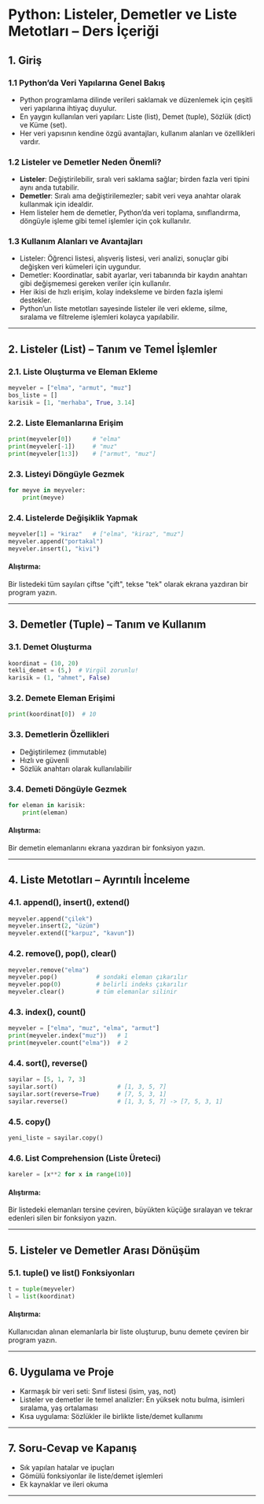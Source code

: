 # Python: Listeler, Demetler ve Liste Metotları – Ders İçeriği

## 1. Giriş

### 1.1 Python’da Veri Yapılarına Genel Bakış
- Python programlama dilinde verileri saklamak ve düzenlemek için çeşitli veri yapılarına ihtiyaç duyulur.
- En yaygın kullanılan veri yapıları: Liste (list), Demet (tuple), Sözlük (dict) ve Küme (set).
- Her veri yapısının kendine özgü avantajları, kullanım alanları ve özellikleri vardır.

### 1.2 Listeler ve Demetler Neden Önemli?
- **Listeler**: Değiştirilebilir, sıralı veri saklama sağlar; birden fazla veri tipini aynı anda tutabilir.
- **Demetler**: Sıralı ama değiştirilemezler; sabit veri veya anahtar olarak kullanmak için idealdir.
- Hem listeler hem de demetler, Python’da veri toplama, sınıflandırma, döngüyle işleme gibi temel işlemler için çok kullanılır.

### 1.3 Kullanım Alanları ve Avantajları
- Listeler: Öğrenci listesi, alışveriş listesi, veri analizi, sonuçlar gibi değişken veri kümeleri için uygundur.
- Demetler: Koordinatlar, sabit ayarlar, veri tabanında bir kaydın anahtarı gibi değişmemesi gereken veriler için kullanılır.
- Her ikisi de hızlı erişim, kolay indeksleme ve birden fazla işlemi destekler.
- Python’un liste metotları sayesinde listeler ile veri ekleme, silme, sıralama ve filtreleme işlemleri kolayca yapılabilir.

---

## 2. Listeler (List) – Tanım ve Temel İşlemler

### 2.1. Liste Oluşturma ve Eleman Ekleme
```python
meyveler = ["elma", "armut", "muz"]
bos_liste = []
karisik = [1, "merhaba", True, 3.14]
```

### 2.2. Liste Elemanlarına Erişim
```python
print(meyveler[0])      # "elma"
print(meyveler[-1])     # "muz"
print(meyveler[1:3])    # ["armut", "muz"]
```

### 2.3. Listeyi Döngüyle Gezmek
```python
for meyve in meyveler:
    print(meyve)
```

### 2.4. Listelerde Değişiklik Yapmak
```python
meyveler[1] = "kiraz"   # ["elma", "kiraz", "muz"]
meyveler.append("portakal")
meyveler.insert(1, "kivi")
```

#### Alıştırma:
Bir listedeki tüm sayıları çiftse "çift", tekse "tek" olarak ekrana yazdıran bir program yazın.

---

## 3. Demetler (Tuple) – Tanım ve Kullanım

### 3.1. Demet Oluşturma
```python
koordinat = (10, 20)
tekli_demet = (5,)  # Virgül zorunlu!
karisik = (1, "ahmet", False)
```

### 3.2. Demete Eleman Erişimi
```python
print(koordinat[0])  # 10
```

### 3.3. Demetlerin Özellikleri
- Değiştirilemez (immutable)
- Hızlı ve güvenli
- Sözlük anahtarı olarak kullanılabilir

### 3.4. Demeti Döngüyle Gezmek
```python
for eleman in karisik:
    print(eleman)
```

#### Alıştırma:
Bir demetin elemanlarını ekrana yazdıran bir fonksiyon yazın.

---

## 4. Liste Metotları – Ayrıntılı İnceleme

### 4.1. append(), insert(), extend()
```python
meyveler.append("çilek")
meyveler.insert(2, "üzüm")
meyveler.extend(["karpuz", "kavun"])
```

### 4.2. remove(), pop(), clear()
```python
meyveler.remove("elma")
meyveler.pop()           # sondaki eleman çıkarılır
meyveler.pop(0)          # belirli indeks çıkarılır
meyveler.clear()         # tüm elemanlar silinir
```

### 4.3. index(), count()
```python
meyveler = ["elma", "muz", "elma", "armut"]
print(meyveler.index("muz"))   # 1
print(meyveler.count("elma"))  # 2
```

### 4.4. sort(), reverse()
```python
sayilar = [5, 1, 7, 3]
sayilar.sort()                 # [1, 3, 5, 7]
sayilar.sort(reverse=True)     # [7, 5, 3, 1]
sayilar.reverse()              # [1, 3, 5, 7] -> [7, 5, 3, 1]
```

### 4.5. copy()
```python
yeni_liste = sayilar.copy()
```

### 4.6. List Comprehension (Liste Üreteci)
```python
kareler = [x**2 for x in range(10)]
```

#### Alıştırma:
Bir listedeki elemanları tersine çeviren, büyükten küçüğe sıralayan ve tekrar edenleri silen bir fonksiyon yazın.

---

## 5. Listeler ve Demetler Arası Dönüşüm

### 5.1. tuple() ve list() Fonksiyonları
```python
t = tuple(meyveler)
l = list(koordinat)
```

#### Alıştırma:
Kullanıcıdan alınan elemanlarla bir liste oluşturup, bunu demete çeviren bir program yazın.

---

## 6. Uygulama ve Proje

- Karmaşık bir veri seti: Sınıf listesi (isim, yaş, not)
- Listeler ve demetler ile temel analizler: En yüksek notu bulma, isimleri sıralama, yaş ortalaması
- Kısa uygulama: Sözlükler ile birlikte liste/demet kullanımı

---

## 7. Soru-Cevap ve Kapanış

- Sık yapılan hatalar ve ipuçları
- Gömülü fonksiyonlar ile liste/demet işlemleri
- Ek kaynaklar ve ileri okuma

---